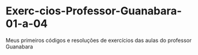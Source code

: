 # Exerc-cios-Professor-Guanabara-01-a-04
Meus primeiros códigos e resoluções de exercícios das aulas do professor Guanabara
